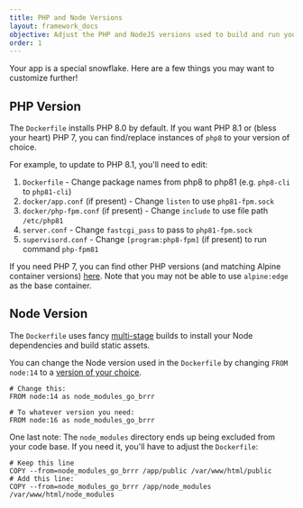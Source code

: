 ```yaml
---
title: PHP and Node Versions
layout: framework_docs
objective: Adjust the PHP and NodeJS versions used to build and run your Laravel application.
order: 1
---
```


Your app is a special snowflake. Here are a few things you may want to customize further!

## PHP Version

The `Dockerfile` installs PHP 8.0 by default. If you want PHP 8.1 or (bless your heart) PHP 7, you can find/replace instances of `php8` to your version of choice.

For example, to update to PHP 8.1, you'll need to edit:

1. `Dockerfile` - Change package names from php8 to php81 (e.g. `php8-cli` to `php81-cli`)
2. `docker/app.conf` (if present) - Change `listen` to use `php81-fpm.sock`
3. `docker/php-fpm.conf` (if present) - Change `include` to use file path `/etc/php81`
4. `server.conf` - Change `fastcgi_pass` to pass to `php81-fpm.sock`
5. `supervisord.conf` - Change `[program:php8-fpm]` (if present) to run command `php-fpm81`

If you need PHP 7, you can find other PHP versions (and matching Alpine container versions) [here](https://github.com/codecasts/php-alpine). Note that you may not be able to use `alpine:edge` as the base container.

## Node Version

The `Dockerfile` uses fancy [multi-stage](https://docs.docker.com/develop/develop-images/multistage-build/) builds to install your Node dependencies and build static assets.

You can change the Node version used in the `Dockerfile` by changing `FROM node:14` to a [version of your choice](https://hub.docker.com/_/node).

```docker
# Change this:
FROM node:14 as node_modules_go_brrr

# To whatever version you need:
FROM node:16 as node_modules_go_brrr
```

One last note: The `node_modules` directory ends up being excluded from your code base. If you need it, you'll have to adjust the `Dockerfile`:

```docker
# Keep this line
COPY --from=node_modules_go_brrr /app/public /var/www/html/public
# Add this line:
COPY --from=node_modules_go_brrr /app/node_modules /var/www/html/node_modules
```
